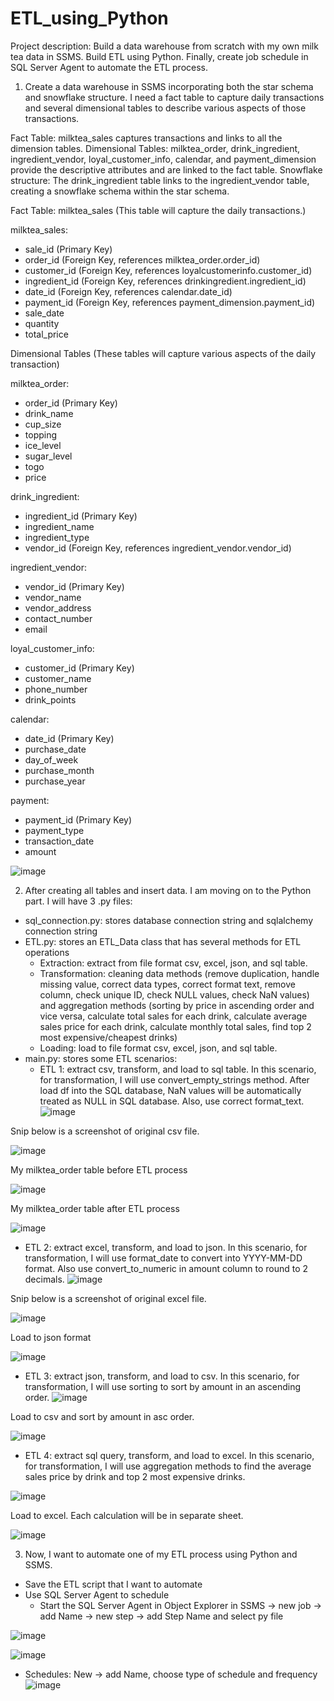# ETL_using_Python
Project description: Build a data warehouse from scratch with my own milk tea data in SSMS. Build ETL using Python. Finally, create job schedule in SQL Server Agent to automate the ETL process.

1. Create a data warehouse in SSMS incorporating both the star schema and snowflake structure. I need a fact table to capture daily transactions and several dimensional tables to describe various aspects of those transactions.

Fact Table: milktea_sales captures transactions and links to all the dimension tables.
Dimensional Tables: milktea_order, drink_ingredient, ingredient_vendor, loyal_customer_info, calendar, and payment_dimension provide the descriptive attributes and are linked to the fact table.
Snowflake structure: The drink_ingredient table links to the ingredient_vendor table, creating a snowflake schema within the star schema.

Fact Table: milktea_sales (This table will capture the daily transactions.)

milktea_sales:
- sale_id (Primary Key)
- order_id (Foreign Key, references milktea_order.order_id)
- customer_id (Foreign Key, references loyalcustomerinfo.customer_id)
- ingredient_id (Foreign Key, references drinkingredient.ingredient_id)
- date_id (Foreign Key, references calendar.date_id)
- payment_id (Foreign Key, references payment_dimension.payment_id)
- sale_date 
- quantity 
- total_price

Dimensional Tables (These tables will capture various aspects of the daily transaction)

milktea_order:
- order_id (Primary Key)
- drink_name 
- cup_size 
- topping 
- ice_level 
- sugar_level 
- togo 
- price
  
drink_ingredient:
- ingredient_id (Primary Key)
- ingredient_name 
- ingredient_type 
- vendor_id (Foreign Key, references ingredient_vendor.vendor_id)

ingredient_vendor:
- vendor_id (Primary Key)
- vendor_name
- vendor_address 
- contact_number
- email
  
loyal_customer_info:
- customer_id (Primary Key)
- customer_name 
- phone_number 
- drink_points

calendar:
- date_id (Primary Key)
- purchase_date 
- day_of_week 
- purchase_month 
- purchase_year

payment:
- payment_id (Primary Key)
- payment_type 
- transaction_date 
- amount
  
![image](https://github.com/user-attachments/assets/a15ac745-4478-4a1b-b810-baf0ec501408)

2. After creating all tables and insert data. I am moving on to the Python part.
I will have 3 .py files: 

- sql_connection.py: stores database connection string and sqlalchemy connection string
- ETL.py: stores an ETL_Data class that has several methods for ETL operations
  - Extraction: extract from file format csv, excel, json, and sql table.
  - Transformation: cleaning data methods (remove duplication, handle missing value, correct data types, correct format text, remove column, check unique ID, check NULL values, check NaN values) and aggregation methods (sorting by price in ascending order and vice versa, calculate total sales for each drink, calculate average sales price for each drink, calculate monthly total sales, find top 2 most expensive/cheapest drinks)
  - Loading: load to file format csv, excel, json, and sql table. 
- main.py: stores some ETL scenarios:
  - ETL 1: extract csv, transform, and load to sql table. In this scenario, for transformation, I will use convert_empty_strings method. After load df into the SQL database, NaN values will be automatically treated as NULL in SQL database. Also, use correct format_text.
![image](https://github.com/user-attachments/assets/1fba629b-4952-4347-a29a-280085e95b77)

Snip below is a screenshot of original csv file.

![image](https://github.com/user-attachments/assets/74ccdc7d-9766-47f4-9295-a6ef7b691a95)

My milktea_order table before ETL process

![image](https://github.com/user-attachments/assets/e82abdc6-2e61-4f93-9d9b-2d0dba5f4b68)

My milktea_order table after ETL process

![image](https://github.com/user-attachments/assets/18658435-4214-4502-aabd-8716a48cb358)

  - ETL 2: extract excel, transform, and load to json. In this scenario, for transformation, I will use format_date to convert into YYYY-MM-DD format. Also use convert_to_numeric in amount column to round to 2 decimals.
![image](https://github.com/user-attachments/assets/88cdd206-00c3-4dbb-b7a8-e786d6e7bf4b)

Snip below is a screenshot of original excel file.

![image](https://github.com/user-attachments/assets/054f72f9-6d10-4538-b116-424d2cb2e232)

Load to json format

![image](https://github.com/user-attachments/assets/2fbf333a-2fa5-46aa-9ee6-992f90bf8017)

  - ETL 3: extract json, transform, and load to csv. In this scenario, for transformation, I will use sorting to sort by amount in an ascending order.
![image](https://github.com/user-attachments/assets/34d2d2c4-29d9-42ac-9f96-4787afbfa5aa)

Load to csv and sort by amount in asc order.

![image](https://github.com/user-attachments/assets/2c05fc47-d4ba-4d4e-8998-8d9622c9a156)

  - ETL 4: extract sql query, transform, and load to excel. In this scenario, for transformation, I will use aggregation methods to find the average sales price by drink and top 2 most expensive drinks. 

![image](https://github.com/user-attachments/assets/03527840-6c40-413c-9f69-afe55647e804)

Load to excel. Each calculation will be in separate sheet.

![image](https://github.com/user-attachments/assets/3975f334-be93-4f7a-abab-c15315cb05a3)

3. Now, I want to automate one of my ETL process using Python and SSMS.
- Save the ETL script that I want to automate
- Use SQL Server Agent to schedule
  - Start the SQL Server Agent in Object Explorer in SSMS -> new job -> add Name -> new step -> add Step Name and select py file

![image](https://github.com/user-attachments/assets/62aa07aa-a502-43c1-9c72-63ecdede6866)

![image](https://github.com/user-attachments/assets/8a327a2d-aa01-4f65-a744-3ddd6b6f22c6)
  - Schedules: New -> add Name, choose type of schedule and frequency
![image](https://github.com/user-attachments/assets/2dee44a9-9863-4ed5-aa38-ec23a9e395e3)









